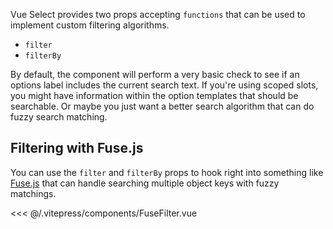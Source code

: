 Vue Select provides two props accepting `functions` that can be used to implement custom filtering
algorithms.

- `filter` <Badge text="v2.5.0+" />
- `filterBy` <Badge text="v2.5.0+" />

By default, the component will perform a very basic check to see if an options label includes
the current search text. If you're using scoped slots, you might have information within the
option templates that should be searchable. Or maybe you just want a better search algorithm that
can do fuzzy search matching.

## Filtering with Fuse.js

You can use the `filter` and `filterBy` props to hook right into something like
[Fuse.js](https://fusejs.io/) that can handle searching multiple object keys with fuzzy matchings.

<FuseFilter />

<<< @/.vitepress/components/FuseFilter.vue
